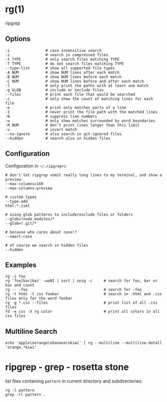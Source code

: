 
# rg(1)

ripgrep

## Options

    -i                # case insensitive search
    -z                # search in compressed files
    -t TYPE           # only search files matching TYPE
    -T TYPE           # do not search files matching TYPE
    --type-list       # show all supported file types
    -A NUM            # show NUM lines after each match
    -B NUM            # show NUM lines before each match
    -C NUM            # show NUM lines before and after each match
    -l                # only print the paths with at least one match
    -g GLOB           # include or exclude files
    --files           # print each file that would be searched
    -c                # only show the count of matching lines for each file
    -o                # print only matches parts of a line
    -I                # never print the file path with the matched lines
    -N                # suppress line numbers
    -w                # only show matches surrounded by word boundaries
    -M NUM            # don't print lines longer than this limit
    -v                # invert match
    --no-ignore       # also search in git-ignored files
    --hidden          # search also in hidden files

## Configuration

Configuration in `~/.ripgreprc`

    # don't let ripgrep vomit really long lines to my terminal, and show a preview.
    --max-columns=160
    --max-columns-preview

    # custom types
    --type-add
    html:*.isml

    # using glob patterns to include/exclude files or folders
    --glob=!node_modules/*
    --glob=!.git/*

    # because who cares about case!?
    --smart-case

    # of course we search in hidden files
    --hidden

## Examples

    rg -i foo
    rg 'foo|bar|baz' -woNI | sort | uniq -c     # search for foo, bar or baz and count
    rg -- -foo                                  # search for -foo
    rg -t html -t css foobar                    # search in .html and .css files only for the word foobar
    rg -g *.css --files                         # print list of all .css files
    fd -e css -X rg color                       # print all colors in all css files

## Multiline Search

    echo 'apple\norange\nbanana\nkiwi' | rg --multiline --multiline-dotall 'orange.*kiwi'

# ripgrep - grep - rosetta stone

list files containing `pattern` in current directory and subdirectories:

    rg -l pattern
    grep -rl pattern .
